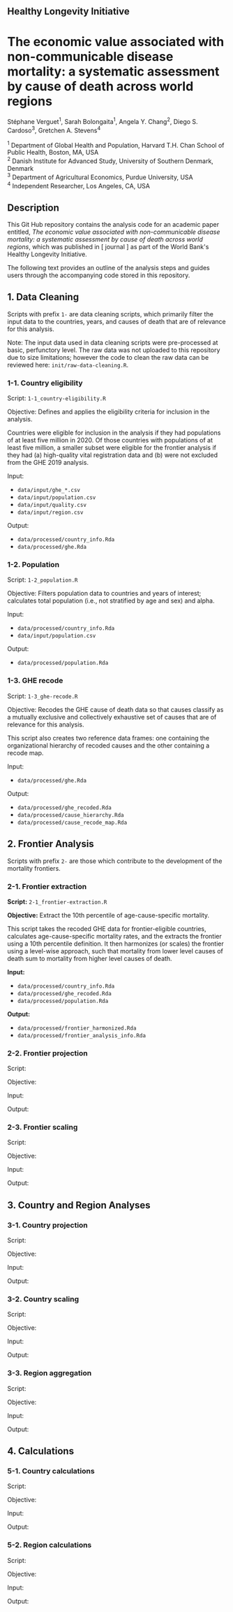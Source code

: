 ## Healthy Longevity Initiative

# The economic value associated with non-communicable disease mortality: a systematic assessment by cause of death across world regions

Stéphane Verguet<sup>1</sup>, Sarah Bolongaita<sup>1</sup>, Angela Y. Chang<sup>2</sup>, Diego S. Cardoso<sup>3</sup>, Gretchen A. Stevens<sup>4</sup>

<sup>1</sup> Department of Global Health and Population, Harvard T.H. Chan School of Public Health, Boston, MA, USA\
<sup>2</sup> Danish Institute for Advanced Study, University of Southern Denmark, Denmark\
<sup>3</sup> Department of Agricultural Economics, Purdue University, USA\
<sup>4</sup> Independent Researcher, Los Angeles, CA, USA

## Description

This Git Hub repository contains the analysis code for an academic paper entitled, *The economic value associated with non-communicable disease mortality: a systematic assessment by cause of death across world regions*, which was published in [ journal ] as part of the World Bank's Healthy Longevity Initiative.

The following text provides an outline of the analysis steps and guides users through the accompanying code stored in this repository.

## 1. Data Cleaning

Scripts with prefix `1-` are data cleaning scripts, which primarily filter the input data to the countries, years, and causes of death that are of relevance for this analysis.

Note: The input data used in data cleaning scripts were pre-processed at basic, perfunctory level. The raw data was not uploaded to this repository due to size limitations; however the code to clean the raw data can be reviewed here: `init/raw-data-cleaning.R`.

### 1-1. Country eligibility

Script: `1-1_country-eligibility.R`

Objective: Defines and applies the eligibility criteria for inclusion in the analysis.

Countries were eligible for inclusion in the analysis if they had populations of at least five million in 2020. Of those countries with populations of at least five million, a smaller subset were eligible for the frontier analysis if they had (a) high-quality vital registration data and (b) were not excluded from the GHE 2019 analysis.

Input:

-   `data/input/ghe_*.csv`
-   `data/input/population.csv`
-   `data/input/quality.csv`
-   `data/input/region.csv`

Output:

-   `data/processed/country_info.Rda`
-   `data/processed/ghe.Rda`

### 1-2. Population

Script: `1-2_population.R`

Objective: Filters population data to countries and years of interest; calculates total population (i.e., not stratified by age and sex) and alpha.

Input:

-   `data/processed/country_info.Rda`
-   `data/input/population.csv`

Output:

-   `data/processed/population.Rda`

### 1-3. GHE recode

Script: `1-3_ghe-recode.R`

Objective: Recodes the GHE cause of death data so that causes classify as a mutually exclusive and collectively exhaustive set of causes that are of relevance for this analysis.

This script also creates two reference data frames: one containing the organizational hierarchy of recoded causes and the other containing a recode map.

Input:

-   `data/processed/ghe.Rda`

Output:

-   `data/processed/ghe_recoded.Rda`
-   `data/processed/cause_hierarchy.Rda`
-   `data/processed/cause_recode_map.Rda`

## 2. Frontier Analysis

Scripts with prefix `2-` are those which contribute to the development of the mortality frontiers.

### 2-1. Frontier extraction

**Script:** `2-1_frontier-extraction.R`

**Objective:** Extract the 10th percentile of age-cause-specific mortality.

This script takes the recoded GHE data for frontier-eligible countries, calculates age-cause-specific mortality rates, and the extracts the frontier using a 10th percentile definition. It then harmonizes (or scales) the frontier using a level-wise approach, such that mortality from lower level causes of death sum to mortality from higher level causes of death.

**Input:**

-   `data/processed/country_info.Rda`
-   `data/processed/ghe_recoded.Rda`
-   `data/processed/population.Rda`

**Output:**

-   `data/processed/frontier_harmonized.Rda`
-   `data/processed/frontier_analysis_info.Rda`

### 2-2. Frontier projection

Script:

Objective:

Input:

Output:

### 2-3. Frontier scaling

Script:

Objective:

Input:

Output:

## 3. Country and Region Analyses

### 3-1. Country projection

Script:

Objective:

Input:

Output:

### 3-2. Country scaling

Script:

Objective:

Input:

Output:

### 3-3. Region aggregation

Script:

Objective:

Input:

Output:

## 4. Calculations

### 5-1. Country calculations

Script:

Objective:

Input:

Output:

### 5-2. Region calculations

Script:

Objective:

Input:

Output:

